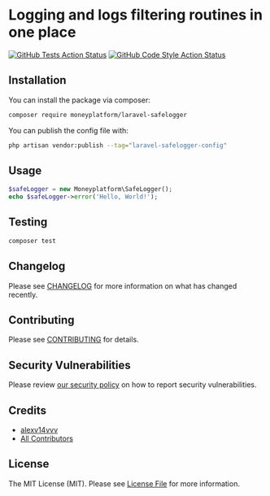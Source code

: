 # Logging and logs filtering routines in one place

[![GitHub Tests Action Status](https://img.shields.io/github/workflow/status/moneyplatform/laravel-safelogger/run-tests?label=tests)](https://github.com/moneyplatform/laravel-safelogger/actions?query=workflow%3Arun-tests+branch%3Amaster)
[![GitHub Code Style Action Status](https://img.shields.io/github/workflow/status/moneyplatform/laravel-safelogger/Fix%20PHP%20code%20style%20issues?label=code%20style)](https://github.com/moneyplatform/laravel-safelogger/actions?query=workflow%3A"Fix+PHP+code+style+issues"+branch%3Amaster)

## Installation

You can install the package via composer:

```bash
composer require moneyplatform/laravel-safelogger
```

You can publish the config file with:

```bash
php artisan vendor:publish --tag="laravel-safelogger-config"
```

## Usage

```php
$safeLogger = new Moneyplatform\SafeLogger();
echo $safeLogger->error('Hello, World!');
```

## Testing

```bash
composer test
```

## Changelog

Please see [CHANGELOG](CHANGELOG.md) for more information on what has changed recently.

## Contributing

Please see [CONTRIBUTING](CONTRIBUTING.md) for details.

## Security Vulnerabilities

Please review [our security policy](../../security/policy) on how to report security vulnerabilities.

## Credits

- [alexv14vvv](https://github.com/alexv14vvv)
- [All Contributors](../../contributors)

## License

The MIT License (MIT). Please see [License File](LICENSE.md) for more information.
